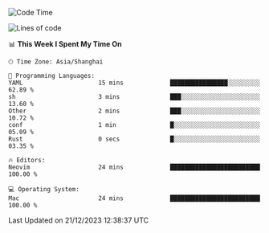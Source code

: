 <!--START_SECTION:waka-->
![Code Time](http://img.shields.io/badge/Code%20Time-1%2C765%20hrs%2048%20mins-blue)

![Lines of code](https://img.shields.io/badge/From%20Hello%20World%20I%27ve%20Written-285.3%20thousand%20lines%20of%20code-blue)

📊 **This Week I Spent My Time On** 

```text
🕑︎ Time Zone: Asia/Shanghai

💬 Programming Languages: 
YAML                     15 mins             ████████████████░░░░░░░░░   62.89 % 
sh                       3 mins              ███░░░░░░░░░░░░░░░░░░░░░░   13.60 % 
Other                    2 mins              ███░░░░░░░░░░░░░░░░░░░░░░   10.72 % 
conf                     1 min               █░░░░░░░░░░░░░░░░░░░░░░░░   05.09 % 
Rust                     0 secs              █░░░░░░░░░░░░░░░░░░░░░░░░   03.35 % 

🔥 Editors: 
Neovim                   24 mins             █████████████████████████   100.00 % 

💻 Operating System: 
Mac                      24 mins             █████████████████████████   100.00 % 
```


 Last Updated on 21/12/2023 12:38:37 UTC
<!--END_SECTION:waka-->
